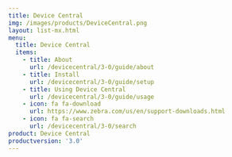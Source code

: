 ```yaml
---
title: Device Central
img: /images/products/DeviceCentral.png
layout: list-mx.html
menu:
  title: Device Central
  items:
    - title: About
      url: /devicecentral/3-0/guide/about
    - title: Install
      url: /devicecentral/3-0/guide/setup
    - title: Using Device Central
      url: /devicecentral/3-0/guide/usage
    - icon: fa fa-download
      url: https://www.zebra.com/us/en/support-downloads.html
    - icon: fa fa-search
      url: /devicecentral/3-0/search
product: Device Central
productversion: '3.0'
---
```

